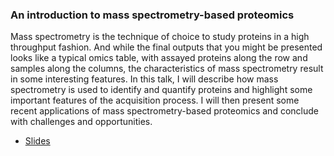 ### An introduction to mass spectrometry-based proteomics

Mass spectrometry is the technique of choice to study proteins in a
high throughput fashion. And while the final outputs that you might be
presented looks like a typical omics table, with assayed proteins
along the row and samples along the columns, the characteristics of
mass spectrometry result in some interesting features. In this talk, I
will describe how mass spectrometry is used to identify and quantify
proteins and highlight some important features of the acquisition
process. I will then present some recent applications of mass
spectrometry-based proteomics and conclude with challenges and
opportunities.

- [Slides](./slides.html)
